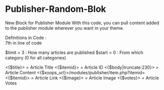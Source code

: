 # Publisher-Random-Blok
New Block for Publisher Module  With this code, you can pull content added to the publisher module wherever you want in your theme. 


Definitions in Code :
<br>
7th in line of code 

$limit = 3  : How many articles are published
$start = 0  : From which category (0 for all categories)


<{$title}> = Article Title
<{$itemid}> = Article ID
<{$body|truncate:230}> = Article Content
<{$xoops_url}>/modules/publisher/item.php?itemid=<{$itemid}> = Article Link
<{$image}> = Article Image
<{$votes}> = Article Votes
